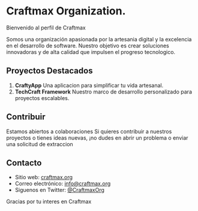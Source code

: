 # Craftmax Organization.

Bienvenido al perfil de Craftmax

Somos una organización apasionada por la artesania digital y la excelencia en el desarrollo de software. Nuestro objetivo es crear soluciones innovadoras y de alta calidad que impulsen el progreso tecnologico.

## Proyectos Destacados

1. **CraftyApp** Una aplicacion para simplificar tu vida artesanal.
2. **TechCraft Framework** Nuestro marco de desarrollo personalizado para proyectos escalables.

## Contribuir

Estamos abiertos a colaboraciones Si quieres contribuir a nuestros proyectos o tienes ideas nuevas, ¡no dudes en abrir un problema o enviar una solicitud de extraccion

## Contacto

- Sitio web: [craftmax.org](https://www.craftmax.org)
- Correo electrónico: info@craftmax.org
- Siguenos en Twitter: [@CraftmaxOrg](https://twitter.com/CraftmaxOrg)

Gracias por tu interes en Craftmax
